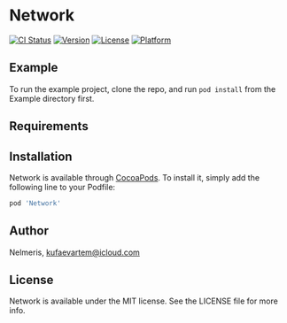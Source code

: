 # Network

[![CI Status](https://img.shields.io/travis/Nelmeris/Network.svg?style=flat)](https://travis-ci.org/Nelmeris/Network)
[![Version](https://img.shields.io/cocoapods/v/Network.svg?style=flat)](https://cocoapods.org/pods/Network)
[![License](https://img.shields.io/cocoapods/l/Network.svg?style=flat)](https://cocoapods.org/pods/Network)
[![Platform](https://img.shields.io/cocoapods/p/Network.svg?style=flat)](https://cocoapods.org/pods/Network)

## Example

To run the example project, clone the repo, and run `pod install` from the Example directory first.

## Requirements

## Installation

Network is available through [CocoaPods](https://cocoapods.org). To install
it, simply add the following line to your Podfile:

```ruby
pod 'Network'
```

## Author

Nelmeris, kufaevartem@icloud.com

## License

Network is available under the MIT license. See the LICENSE file for more info.
